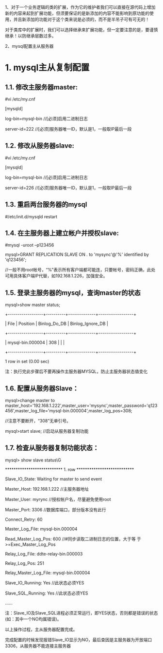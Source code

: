 1、对于一个业务逻辑的类的扩展，作为它的维护者我们可以直接在源代码上增加新的内容来起到扩展功能，但须要保证的是新添加的内容不能影响到原功能的使用，并且新添加的功能对于这个类来说是必须的，而不是半吊子可有可无的！

对于类库中的扩展时，我们可以选择继承来扩展功能，但一定要注意的是，要谨慎继承！以防继承层数过多。

2、mysql配置主从服务器

# 1. mysql主从复制配置

## 1.1. 修改主服务器master:

  #vi /etc/my.cnf

  [mysqld]

  log-bin=mysql-bin   //[必须]启用二进制日志

  server-id=222     //[必须]服务器唯一ID，默认是1，一般取IP最后一段

## 1.2. 修改从服务器slave:

  #vi /etc/my.cnf

  [mysqld]

  log-bin=mysql-bin   //[必须]启用二进制日志

  server-id=226     //[必须]服务器唯一ID，默认是1，一般取IP最后一段

## 1.3. 重启两台服务器的mysql

#/etc/init.d/mysqld restart

## 1.4. 在主服务器上建立帐户并授权slave:

 #mysql -uroot –p123456   

 mysql>GRANT REPLICATION SLAVE ON *.* to &#39;mysync&#39;@&#39;%&#39; identified by &#39;q123456&#39;; 

//一般不用root帐号，“%”表示所有客户端都可能连，只要帐号，密码正确，此处可用具体客户端IP代替，如192.168.1.226，加强安全。

## 1.5. 登录主服务器的mysql，查询master的状态

 mysql>show master status;

   +------------------+----------+--------------+------------------+

   | File       | Position | Binlog_Do_DB | Binlog_Ignore_DB |

   +------------------+----------+--------------+------------------+

   | mysql-bin.000004 |  308    |         |          |

   +------------------+----------+--------------+------------------+

   1 row in set (0.00 sec)

   注：执行完此步骤后不要再操作主服务器MYSQL，防止主服务器状态值变化

## 1.6. 配置从服务器Slave：

 mysql>change master to master_host=&#39;192.168.1.222&#39;,master_user=&#39;mysync&#39;,master_password=&#39;q123456&#39;,master_log_file=&#39;mysql-bin.000004&#39;,master_log_pos=308;   

//注意不要断开，“308”无单引号。

 mysql>start slave;    //启动从服务器复制功能

## 1.7. 检查从服务器复制功能状态：

 mysql> show slave status\G

*************************** 1. row ***************************

Slave_IO_State: Waiting for master to send event

Master_Host: 192.168.1.222           //主服务器地址

Master_User: myrync           //授权帐户名，尽量避免使用root

Master_Port: 3306           //数据库端口，部分版本没有此行

Connect_Retry: 60

Master_Log_File: mysql-bin.000004

Read_Master_Log_Pos: 600        //#同步读取二进制日志的位置，大于等     于>=Exec_Master_Log_Pos

Relay_Log_File: ddte-relay-bin.000003

Relay_Log_Pos: 251

Relay_Master_Log_File: mysql-bin.000004

Slave_IO_Running: Yes           //此状态必须YES

Slave_SQL_Running: Yes          //此状态必须YES

......

注：Slave_IO及Slave_SQL进程必须正常运行，即YES状态，否则都是错误的状态(如：其中一个NO均属错误)。

以上操作过程，主从服务器配置完成。

完成配置的时候发现报错Slave_IO显示为NO，最后查因是主服务器为开放端口3306，从服务器不能连接主服务器